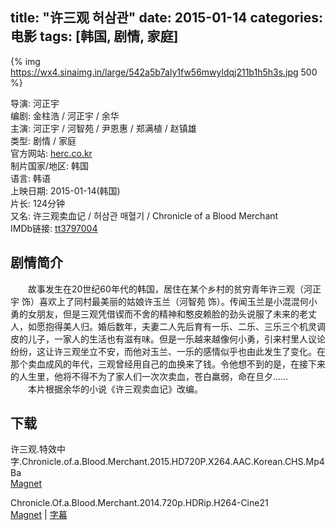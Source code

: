 title: "许三观 허삼관"
date: 2015-01-14
categories: 电影
tags: [韩国, 剧情, 家庭]
---
{% img https://wx4.sinaimg.in/large/542a5b7aly1fw56mwyldqj211b1h5h3s.jpg 500 %}

导演: 河正宇  
编剧: 金柱浩 / 河正宇 / 余华  
主演: 河正宇 / 河智苑 / 尹恩惠 / 郑满植 / 赵镇雄  
类型: 剧情 / 家庭  
官方网站: [herc.co.kr](http://herc.co.kr/)  
制片国家/地区: 韩国  
语言: 韩语  
上映日期: 2015-01-14(韩国)  
片长: 124分钟  
又名: 许三观卖血记 / 허삼관 매혈기 / Chronicle of a Blood Merchant  
IMDb链接: [tt3797004](http://www.imdb.com/title/tt3797004)

## 剧情简介

　　故事发生在20世纪60年代的韩国，居住在某个乡村的贫穷青年许三观（河正宇 饰）喜欢上了同村最美丽的姑娘许玉兰（河智苑 饰）。传闻玉兰是小混混何小勇的女朋友，但是三观凭借锲而不舍的精神和憨皮赖脸的劲头说服了未来的老丈人，如愿抱得美人归。婚后数年，夫妻二人先后育有一乐、二乐、三乐三个机灵调皮的儿子，一家人的生活也有滋有味。但是一乐越来越像何小勇，引来村里人议论纷纷，这让许三观坐立不安，而他对玉兰、一乐的感情似乎也由此发生了变化。在那个卖血成风的年代，三观曾经用自己的血换来了钱。令他想不到的是，在接下来的人生里，他将不得不为了家人们一次次卖血，苍白羸弱，命在旦夕……  
　　本片根据余华的小说《许三观卖血记》改编。

## 下载
许三观.特效中字.Chronicle.of.a.Blood.Merchant.2015.HD720P.X264.AAC.Korean.CHS.Mp4Ba  
[Magnet](magnet:?xt=urn:btih:98010821B5A120D4FB650EC5180D250A68D06526)

Chronicle.Of.a.Blood.Merchant.2014.720p.HDRip.H264-Cine21  
[Magnet](magnet:?xt=urn:btih:98010821B5A120D4FB650EC5180D250A68D06526) | [字幕](https://www.lanzous.com/i230kkf)
